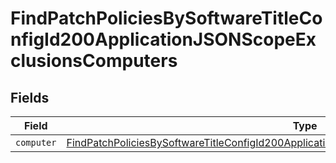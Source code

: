 # FindPatchPoliciesBySoftwareTitleConfigId200ApplicationJSONScopeExclusionsComputers


## Fields

| Field                                                                                                                                                                                                               | Type                                                                                                                                                                                                                | Required                                                                                                                                                                                                            | Description                                                                                                                                                                                                         |
| ------------------------------------------------------------------------------------------------------------------------------------------------------------------------------------------------------------------- | ------------------------------------------------------------------------------------------------------------------------------------------------------------------------------------------------------------------- | ------------------------------------------------------------------------------------------------------------------------------------------------------------------------------------------------------------------- | ------------------------------------------------------------------------------------------------------------------------------------------------------------------------------------------------------------------- |
| `computer`                                                                                                                                                                                                          | [FindPatchPoliciesBySoftwareTitleConfigId200ApplicationJSONScopeExclusionsComputersComputer](../../models/operations/findpatchpoliciesbysoftwaretitleconfigid200applicationjsonscopeexclusionscomputerscomputer.md) | :heavy_minus_sign:                                                                                                                                                                                                  | N/A                                                                                                                                                                                                                 |